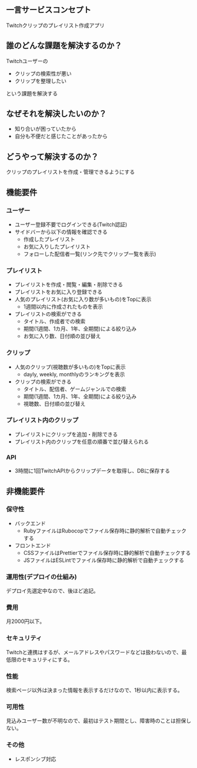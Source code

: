 ## 一言サービスコンセプト
Twitchクリップのプレイリスト作成アプリ

## 誰のどんな課題を解決するのか？
Twitchユーザーの

* クリップの検索性が悪い
* クリップを整理したい

という課題を解決する

## なぜそれを解決したいのか？
* 知り合いが困っていたから
* 自分も不便だと感じたことがあったから

## どうやって解決するのか？
クリップのプレイリストを作成・管理できるようにする

## 機能要件
### ユーザー
* ユーザー登録不要でログインできる(Twitch認証)
* サイドバーから以下の情報を確認できる
  * 作成したプレイリスト
  * お気に入りしたプレイリスト
  * フォローした配信者一覧(リンク先でクリップ一覧を表示)

### プレイリスト
* プレイリストを作成・閲覧・編集・削除できる
* プレイリストをお気に入り登録できる
* 人気のプレイリスト(お気に入り数が多いもの)をTopに表示
  * 1週間以内に作成されたものを表示
* プレイリストの検索ができる
  * タイトル、作成者での検索
  * 期間(1週間、1カ月、1年、全期間)による絞り込み
  * お気に入り数、日付順の並び替え

### クリップ
* 人気のクリップ(視聴数が多いもの)をTopに表示
  * dayly, weekly, monthlyのランキングを表示
* クリップの検索ができる
  * タイトル、配信者、ゲームジャンルでの検索
  * 期間(1週間、1カ月、1年、全期間)による絞り込み
  * 視聴数、日付順の並び替え

### プレイリスト内のクリップ
* プレイリストにクリップを追加・削除できる
* プレイリスト内のクリップを任意の順番で並び替えられる

### API
* 3時間に1回TwitchAPIからクリップデータを取得し、DBに保存する

## 非機能要件
### 保守性
* バックエンド
  * RubyファイルはRubocopでファイル保存時に静的解析で自動チェックする
* フロントエンド
  * CSSファイルはPrettierでファイル保存時に静的解析で自動チェックする
  * JSファイルはESLintでファイル保存時に静的解析で自動チェックする

### 運用性(デプロイの仕組み)
デプロイ先選定中なので、後ほど追記。

### 費用
月2000円以下。

### セキュリティ
Twitchと連携はするが、メールアドレスやパスワードなどは扱わないので、最低限のセキュリティにする。

### 性能
検索ページ以外は決まった情報を表示するだけなので、1秒以内に表示する。

### 可用性
見込みユーザー数が不明なので、最初はテスト期間とし、障害時のことは担保しない。

### その他
* レスポンシブ対応
